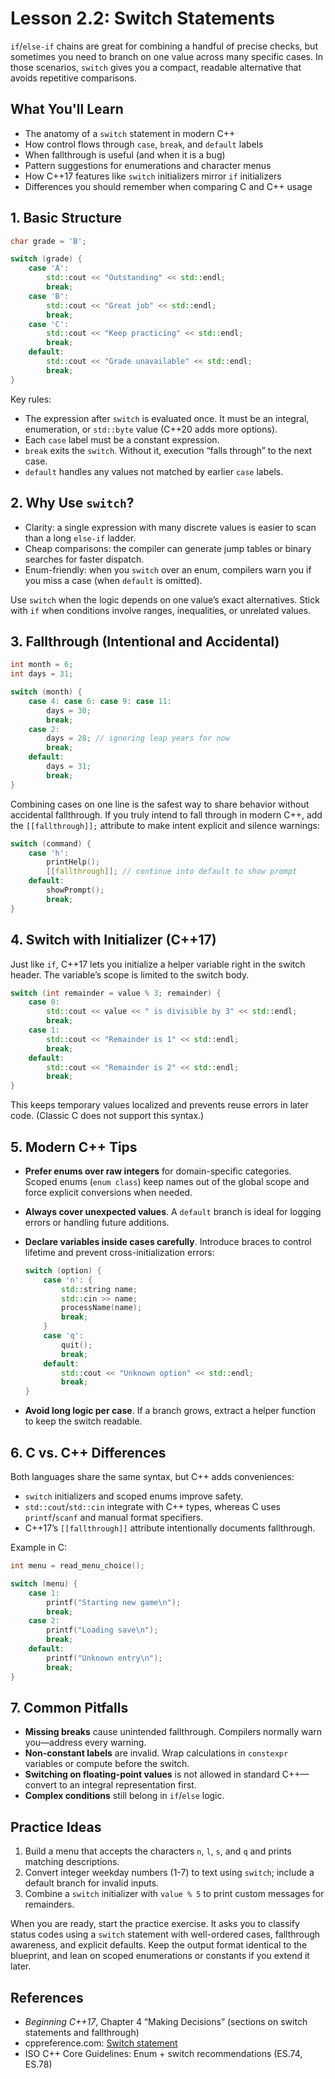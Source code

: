 # Lesson 2.2: Switch Statements

`if`/`else-if` chains are great for combining a handful of precise checks, but sometimes you need to branch on one value across many specific cases. In those scenarios, `switch` gives you a compact, readable alternative that avoids repetitive comparisons.

## What You'll Learn

- The anatomy of a `switch` statement in modern C++
- How control flows through `case`, `break`, and `default` labels
- When fallthrough is useful (and when it is a bug)
- Pattern suggestions for enumerations and character menus
- How C++17 features like `switch` initializers mirror `if` initializers
- Differences you should remember when comparing C and C++ usage

## 1. Basic Structure

```cpp
char grade = 'B';

switch (grade) {
    case 'A':
        std::cout << "Outstanding" << std::endl;
        break;
    case 'B':
        std::cout << "Great job" << std::endl;
        break;
    case 'C':
        std::cout << "Keep practicing" << std::endl;
        break;
    default:
        std::cout << "Grade unavailable" << std::endl;
        break;
}
```

Key rules:

- The expression after `switch` is evaluated once. It must be an integral, enumeration, or `std::byte` value (C++20 adds more options).
- Each `case` label must be a constant expression.
- `break` exits the `switch`. Without it, execution “falls through” to the next case.
- `default` handles any values not matched by earlier `case` labels.

## 2. Why Use `switch`?

- Clarity: a single expression with many discrete values is easier to scan than a long `else-if` ladder.
- Cheap comparisons: the compiler can generate jump tables or binary searches for faster dispatch.
- Enum-friendly: when you `switch` over an enum, compilers warn you if you miss a case (when `default` is omitted).

Use `switch` when the logic depends on one value’s exact alternatives. Stick with `if` when conditions involve ranges, inequalities, or unrelated values.

## 3. Fallthrough (Intentional and Accidental)

```cpp
int month = 6;
int days = 31;

switch (month) {
    case 4: case 6: case 9: case 11:
        days = 30;
        break;
    case 2:
        days = 28; // ignoring leap years for now
        break;
    default:
        days = 31;
        break;
}
```

Combining cases on one line is the safest way to share behavior without accidental fallthrough. If you truly intend to fall through in modern C++, add the `[[fallthrough]];` attribute to make intent explicit and silence warnings:

```cpp
switch (command) {
    case 'h':
        printHelp();
        [[fallthrough]]; // continue into default to show prompt
    default:
        showPrompt();
        break;
}
```

## 4. Switch with Initializer (C++17)

Just like `if`, C++17 lets you initialize a helper variable right in the switch header. The variable’s scope is limited to the switch body.

```cpp
switch (int remainder = value % 3; remainder) {
    case 0:
        std::cout << value << " is divisible by 3" << std::endl;
        break;
    case 1:
        std::cout << "Remainder is 1" << std::endl;
        break;
    default:
        std::cout << "Remainder is 2" << std::endl;
        break;
}
```

This keeps temporary values localized and prevents reuse errors in later code. (Classic C does not support this syntax.)

## 5. Modern C++ Tips

- **Prefer enums over raw integers** for domain-specific categories. Scoped enums (`enum class`) keep names out of the global scope and force explicit conversions when needed.
- **Always cover unexpected values**. A `default` branch is ideal for logging errors or handling future additions.
- **Declare variables inside cases carefully**. Introduce braces to control lifetime and prevent cross-initialization errors:

  ```cpp
  switch (option) {
      case 'n': {
          std::string name;
          std::cin >> name;
          processName(name);
          break;
      }
      case 'q':
          quit();
          break;
      default:
          std::cout << "Unknown option" << std::endl;
          break;
  }
  ```

- **Avoid long logic per case**. If a branch grows, extract a helper function to keep the switch readable.

## 6. C vs. C++ Differences

Both languages share the same syntax, but C++ adds conveniences:

- `switch` initializers and scoped enums improve safety.
- `std::cout`/`std::cin` integrate with C++ types, whereas C uses `printf`/`scanf` and manual format specifiers.
- C++17’s `[[fallthrough]]` attribute intentionally documents fallthrough.

Example in C:

```c
int menu = read_menu_choice();

switch (menu) {
    case 1:
        printf("Starting new game\n");
        break;
    case 2:
        printf("Loading save\n");
        break;
    default:
        printf("Unknown entry\n");
        break;
}
```

## 7. Common Pitfalls

- **Missing breaks** cause unintended fallthrough. Compilers normally warn you—address every warning.
- **Non-constant labels** are invalid. Wrap calculations in `constexpr` variables or compute before the switch.
- **Switching on floating-point values** is not allowed in standard C++—convert to an integral representation first.
- **Complex conditions** still belong in `if`/`else` logic.

## Practice Ideas

1. Build a menu that accepts the characters `n`, `l`, `s`, and `q` and prints matching descriptions.
2. Convert integer weekday numbers (1-7) to text using `switch`; include a default branch for invalid inputs.
3. Combine a `switch` initializer with `value % 5` to print custom messages for remainders.

When you are ready, start the practice exercise. It asks you to classify status codes using a `switch` statement with well-ordered cases, fallthrough awareness, and explicit defaults. Keep the output format identical to the blueprint, and lean on scoped enumerations or constants if you extend it later.

## References

- *Beginning C++17*, Chapter 4 “Making Decisions” (sections on switch statements and fallthrough)
- cppreference.com: [Switch statement](https://en.cppreference.com/w/cpp/language/switch)
- ISO C++ Core Guidelines: Enum + switch recommendations (ES.74, ES.78)
